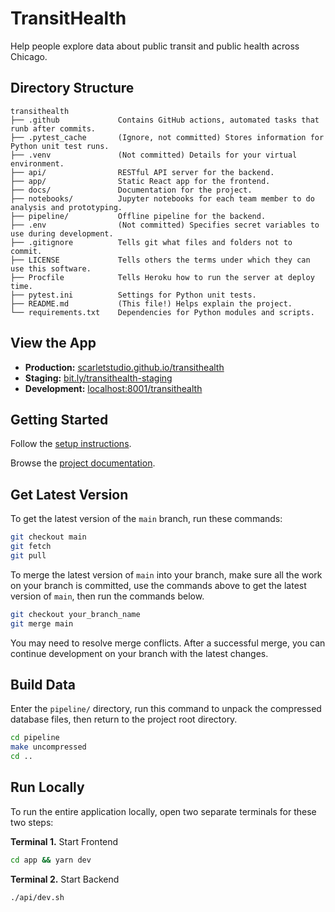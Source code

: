 # TransitHealth

Help people explore data about public transit and public health across Chicago.

## Directory Structure

```
transithealth
├── .github             Contains GitHub actions, automated tasks that runb after commits.
├── .pytest_cache       (Ignore, not committed) Stores information for Python unit test runs.
├── .venv               (Not committed) Details for your virtual environment.
├── api/                RESTful API server for the backend.
├── app/                Static React app for the frontend.
├── docs/               Documentation for the project.
├── notebooks/          Jupyter notebooks for each team member to do analysis and prototyping.
├── pipeline/           Offline pipeline for the backend.
├── .env                (Not committed) Specifies secret variables to use during development.
├── .gitignore          Tells git what files and folders not to commit.
├── LICENSE             Tells others the terms under which they can use this software.
├── Procfile            Tells Heroku how to run the server at deploy time.
├── pytest.ini          Settings for Python unit tests.
├── README.md           (This file!) Helps explain the project.
└── requirements.txt    Dependencies for Python modules and scripts.
```

## View the App

- **Production:** [scarletstudio.github.io/transithealth](https://scarletstudio.github.io/transithealth)
- **Staging:** [bit.ly/transithealth-staging](http://bit.ly/transithealth-staging)
- **Development:** [localhost:8001/transithealth](http://localhost:8001/transithealth)

## Getting Started

Follow the [setup instructions](docs/pages/setup.md).

Browse the [project documentation](docs/README.md).

## Get Latest Version

To get the latest version of the `main` branch, run these commands:

```bash
git checkout main
git fetch
git pull
```

To merge the latest version of `main` into your branch, make sure all the work on your branch is committed, use the commands above to get the latest version of `main`, then run the commands below.

```bash
git checkout your_branch_name
git merge main
```

You may need to resolve merge conflicts. After a successful merge, you can continue development on your branch with the latest changes.

## Build Data

Enter the `pipeline/` directory, run this command to unpack the compressed database files, then return to the project root directory.

```bash
cd pipeline
make uncompressed
cd ..
```

## Run Locally

To run the entire application locally, open two separate terminals for these two steps:

**Terminal 1.** Start Frontend

```bash
cd app && yarn dev
```

**Terminal 2.** Start Backend

```bash
./api/dev.sh
```
